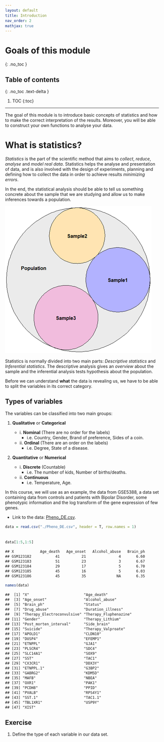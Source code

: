 ```yaml
---
layout: default
title: Introduction
nav_order: 2
mathjax: true
---
```


# Goals of this module
{: .no_toc }

## Table of contents
{: .no_toc .text-delta }

1. TOC
{:toc}

---


The goal of this module is to introduce basic concepts of statistics and how to make the correct interpretation of the results. Moreover, you will be able to construct your own functions to analyse your data. 


# What is statistics?
*Statistics* is the part of the scientific method that aims to *collect*, *reduce*, *analyse* and *model real data*. Statistics helps the analyse and presentation of data, and is also involved with the design of experiments, planning and defining how to collect the data in order to achieve results *minimizing errors*.

In the end, the statistical analysis should be able to tell us something concrete about the sample that we are studying and allow us to make inferences towards a population.

![](figure-html/unnamed-chunk-1-1.png)<!-- -->

Statistics is normally divided into two main parts:
*Descriptive statistics* and *Inferential statistics*.
The descriptive analysis gives an *overview* about the sample and the inferential analysis tests hypothesis about the population.

Before we can understand **what** the data is revealing us, we have to be able to split the variables in its correct category. 

## Types of variables
The variables can be classified into two main groups:

1. **Qualitative** or **Categorical**
    - i. **Nominal** (There are no order for the labels)
      - i.e. Country, Gender, Brand of preference, Sides of a coin.
    - ii. **Ordinal** (There are an order on the labels)
      - i.e. Degree, State of a disease.

2. **Quantitative** or **Numerical**
    - i. **Discrete** (Countable)
      -  i.e. The number of kids, Number of births/deaths.
    - ii. **Continuous**
      - i.e. Temperature, Age.

In this course, we will use as an example, the data from GSE$5388$, a data set containing data from controls and patients with Bipolar Disorder, some phenotypic information and the log transform of the gene expression of few genes.

* Link to the data: [Pheno_DE.csv](https://raw.githubusercontent.com/deisygysi/EVOP_2019/master/docs/Data/Pheno_DE.csv).


```r
data = read.csv("./Pheno_DE.csv", header = T, row.names = 1)


data[1:5,1:5]

```
```
## X            Age_death   Age_onset   Alcohol_abuse   Brain_ph
## GSM123182           41          21               4       6.60
## GSM123183           51          23               3       6.67
## GSM123184           29          17               5       6.70
## GSM123185           45          16               5       6.03
## GSM123186           45          35              NA       6.35

```



```r
names(data)
```

```
##  [1] "X"                         "Age_death"                
##  [3] "Age_onset"                 "Alcohol_abuse"            
##  [5] "Brain_ph"                  "Status"                   
##  [7] "Drug_abuse"                "Duration_illness"         
##  [9] "Therapy_Electroconvulsive" "Therapy_Fluphenazine"     
## [11] "Gender"                    "Therapy_Lithium"          
## [13] "Post_morten_interval"      "Side_brain"               
## [15] "Suicide"                   "Therapy_Valproate"        
## [17] "APOLD1"                    "CLDN10"                   
## [19] "DUSP4"                     "EFEMP1"                   
## [21] "ETNPPL"                    "GJA1"                     
## [23] "PLSCR4"                    "SDC4"                     
## [25] "SLC14A1"                   "SOX9"                     
## [27] "SST"                       "TAC1"                     
## [29] "CX3CR1"                    "DDX3Y"                    
## [31] "ETNPPL.1"                  "G3BP2"                    
## [33] "GABRG2"                    "KDM5D"                    
## [35] "MAFB"                      "NBEA"                     
## [37] "OXR1"                      "PAK1"                     
## [39] "PCDH8"                     "PPID"                     
## [41] "PVALB"                     "RPS4Y1"                   
## [43] "SST.1"                     "TAC1.1"                   
## [45] "TBL1XR1"                   "USP9Y"                    
## [47] "XIST"
```

## Exercise
1. Define the type of each variable in our data set.
